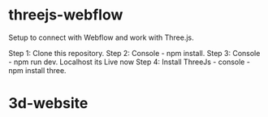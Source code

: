 # threejs-webflow
Setup to connect with Webflow and work with Three.js.


Step 1: Clone this repository.
Step 2: Console - npm install.
Step 3: Console - npm run dev.
Localhost its Live now 
Step 4: Install ThreeJs - console - npm install three.

# 3d-website
